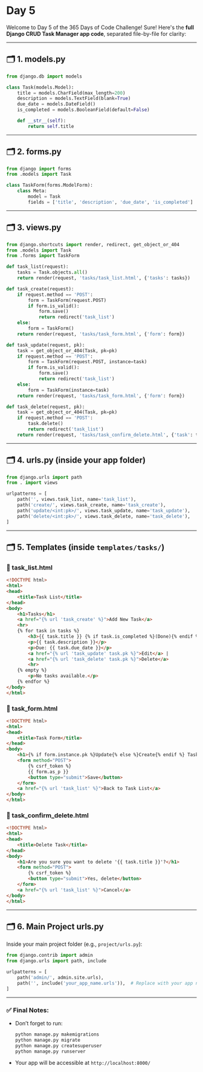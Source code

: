 # Day 5

Welcome to Day 5 of the 365 Days of Code Challenge!
Sure! Here's the **full Django CRUD Task Manager app code**, separated file-by-file for clarity:

---

## 🗂 **1. models.py**

```python
from django.db import models

class Task(models.Model):
    title = models.CharField(max_length=200)
    description = models.TextField(blank=True)
    due_date = models.DateField()
    is_completed = models.BooleanField(default=False)

    def __str__(self):
        return self.title
```

---

## 🗂 **2. forms.py**

```python
from django import forms
from .models import Task

class TaskForm(forms.ModelForm):
    class Meta:
        model = Task
        fields = ['title', 'description', 'due_date', 'is_completed']
```

---

## 🗂 **3. views.py**

```python
from django.shortcuts import render, redirect, get_object_or_404
from .models import Task
from .forms import TaskForm

def task_list(request):
    tasks = Task.objects.all()
    return render(request, 'tasks/task_list.html', {'tasks': tasks})

def task_create(request):
    if request.method == 'POST':
        form = TaskForm(request.POST)
        if form.is_valid():
            form.save()
            return redirect('task_list')
    else:
        form = TaskForm()
    return render(request, 'tasks/task_form.html', {'form': form})

def task_update(request, pk):
    task = get_object_or_404(Task, pk=pk)
    if request.method == 'POST':
        form = TaskForm(request.POST, instance=task)
        if form.is_valid():
            form.save()
            return redirect('task_list')
    else:
        form = TaskForm(instance=task)
    return render(request, 'tasks/task_form.html', {'form': form})

def task_delete(request, pk):
    task = get_object_or_404(Task, pk=pk)
    if request.method == 'POST':
        task.delete()
        return redirect('task_list')
    return render(request, 'tasks/task_confirm_delete.html', {'task': task})
```

---

## 🗂 **4. urls.py (inside your app folder)**

```python
from django.urls import path
from . import views

urlpatterns = [
    path('', views.task_list, name='task_list'),
    path('create/', views.task_create, name='task_create'),
    path('update/<int:pk>/', views.task_update, name='task_update'),
    path('delete/<int:pk>/', views.task_delete, name='task_delete'),
]
```

---

## 🗂 **5. Templates (inside `templates/tasks/`)**

### 📄 task\_list.html

```html
<!DOCTYPE html>
<html>
<head>
    <title>Task List</title>
</head>
<body>
    <h1>Tasks</h1>
    <a href="{% url 'task_create' %}">Add New Task</a>
    <hr>
    {% for task in tasks %}
        <h3>{{ task.title }} {% if task.is_completed %}(Done){% endif %}</h3>
        <p>{{ task.description }}</p>
        <p>Due: {{ task.due_date }}</p>
        <a href="{% url 'task_update' task.pk %}">Edit</a> |
        <a href="{% url 'task_delete' task.pk %}">Delete</a>
        <hr>
    {% empty %}
        <p>No tasks available.</p>
    {% endfor %}
</body>
</html>
```

### 📄 task\_form.html

```html
<!DOCTYPE html>
<html>
<head>
    <title>Task Form</title>
</head>
<body>
    <h1>{% if form.instance.pk %}Update{% else %}Create{% endif %} Task</h1>
    <form method="POST">
        {% csrf_token %}
        {{ form.as_p }}
        <button type="submit">Save</button>
    </form>
    <a href="{% url 'task_list' %}">Back to Task List</a>
</body>
</html>
```

### 📄 task\_confirm\_delete.html

```html
<!DOCTYPE html>
<html>
<head>
    <title>Delete Task</title>
</head>
<body>
    <h1>Are you sure you want to delete '{{ task.title }}'?</h1>
    <form method="POST">
        {% csrf_token %}
        <button type="submit">Yes, delete</button>
    </form>
    <a href="{% url 'task_list' %}">Cancel</a>
</body>
</html>
```

---

## 🗂 **6. Main Project urls.py**

Inside your main project folder (e.g., `project/urls.py`):

```python
from django.contrib import admin
from django.urls import path, include

urlpatterns = [
    path('admin/', admin.site.urls),
    path('', include('your_app_name.urls')),  # Replace with your app name
]
```

---

### ✅ Final Notes:

* Don’t forget to run:

  ```bash
  python manage.py makemigrations
  python manage.py migrate
  python manage.py createsuperuser
  python manage.py runserver
  ```
* Your app will be accessible at `http://localhost:8000/`

